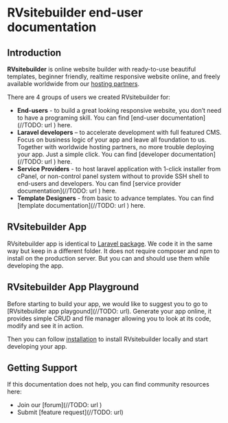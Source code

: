 # RVsitebuilder end-user documentation
## Introduction

**RVsitebuilder** is online website builder with ready-to-use beautiful templates, beginner friendly, realtime responsive website online, and freely available worldwide from our [hosting partners](https://rvsitebuilder.com/hosting-partner/).

There are 4 groups of users we created RVsitebuilder for: 

- **End-users** - to build a great looking responsive website, you don’t need to have a programing skill. You can find [end-user documentation](//TODO: url ) here.
- **Laravel developers** – to accelerate development with full featured CMS. Focus on business logic of your app and leave all foundation to us. Together with worldwide hosting partners, no more trouble deploying your app. Just a simple click. You can find [developer documentation](//TODO: url ) here. 
- **Service Providers** - to host laravel application with 1-click installer from cPanel, or non-control panel system without to provide SSH shell to end-users and developers. You can find [service provider documentation](//TODO: url ) here. 
- **Template Designers** - from basic to advance templates. You can find [template  documentation](//TODO: url ) here. 

 
## RVsitebuilder App

RVsitebuilder app is identical to [Laravel package](https://laravel.com/docs/master/packages). We code it in the same way but keep in a different folder. It does not require composer and npm to install on the production server. But you can and should use them while developing the app. 

 
## RVsitebuilder App Playground 

Before starting to build your app, we would like to suggest you to go to [RVsitebuilder app playgound](//TODO: url). Generate your app online, it provides simple CRUD and file manager allowing you to look at its code, modify and see it in action. 

Then you can follow [installation](installation.md) to install RVsitebuilder locally and start developing your app.  

 
## Getting Support 

If this documentation does not help, you can find community resources here: 

- Join our [forum](//TODO: url )
- Submit [feature request](//TODO: url)
